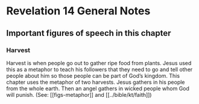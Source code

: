 # Revelation 14 General Notes
## Important figures of speech in this chapter

### Harvest

Harvest is when people go out to gather ripe food from plants. Jesus used this as a metaphor to teach his followers that they need to go and tell other people about him so those people can be part of God’s kingdom. This chapter uses the metaphor of two harvests. Jesus gathers in his people from the whole earth. Then an angel gathers in wicked people whom God will punish. (See: [[figs-metaphor]] and [[../bible/kt/faith]])